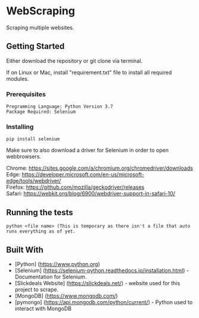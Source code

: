 # WebScraping

Scraping multiple websites.

## Getting Started

Either download the repository or git clone via terminal.

If on Linux or Mac, install "requirement.txt" file to install all required modules.

### Prerequisites

```
Programming Language: Python Version 3.7
Package Required: Selenium   
```

### Installing
```
pip install selenium
```
Make sure to also download a driver for Selenium in order to open webbrowsers. 

Chrome: https://sites.google.com/a/chromium.org/chromedriver/downloads <br />
Edge: 	https://developer.microsoft.com/en-us/microsoft-edge/tools/webdriver/ <br />
Firefox: 	https://github.com/mozilla/geckodriver/releases <br />
Safari: 	https://webkit.org/blog/6900/webdriver-support-in-safari-10/ <br />

## Running the tests
```
python <file name> (This is temporary as there isn't a file that auto runs everything as of yet.
```
## Built With

* [Python] (https://www.python.org)
* [Selenium] (https://selenium-python.readthedocs.io/installation.html) - Documentation for Selenium.
* [Slickdeals Website] (https://slickdeals.net/) - website used for this project to scrape.
* [MongoDB] (https://www.mongodb.com/)
* [pymongo] (https://api.mongodb.com/python/current/) - Python used to interact with MongoDB
